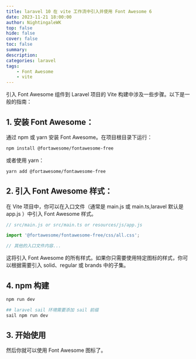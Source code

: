 ```yaml
---
title: laravel 10 在 vite 工作流中引入并使用 Font Awesome 6
date: 2023-11-21 18:00:00
author: NightingaleWK
top: false
hide: false
cover: false
toc: false
summary: 
description: 
categories: laravel
tags:
    - Font Awesome
    - vite
---
```


引入 Font Awesome 组件到 Laravel 项目的 Vite 构建中涉及一些步骤。以下是一般的指南：

## 1. 安装 Font Awesome：
通过 npm 或 yarn 安装 Font Awesome。在项目根目录下运行：

```bash
npm install @fortawesome/fontawesome-free
```
或者使用 yarn：
```bash
yarn add @fortawesome/fontawesome-free
```
## 2. 引入 Font Awesome 样式：
在 Vite 项目中，你可以在入口文件（通常是 main.js 或 main.ts,laravel 默认是 app.js ）中引入 Font Awesome 样式。

```javascript
// src/main.js or src/main.ts or resources/js/app.js

import '@fortawesome/fontawesome-free/css/all.css';

// 其他的入口文件内容...
```
这将引入 Font Awesome 的所有样式。如果你只需要使用特定图标的样式，你可以根据需要引入 solid、regular 或 brands 中的子集。

## 4. npm 构建
```bash
npm run dev

## laravel sail 环境需要添加 sail 前缀
sail npm run dev
```

## 3. 开始使用
然后你就可以使用 Font Awesome 图标了。